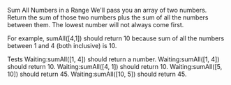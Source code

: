 Sum All Numbers in a Range
We'll pass you an array of two numbers. Return the sum of those two numbers plus the sum of all the numbers between them. The lowest number will not always come first.

For example, sumAll([4,1]) should return 10 because sum of all the numbers between 1 and 4 (both inclusive) is 10.

Tests
Waiting:sumAll([1, 4]) should return a number.
Waiting:sumAll([1, 4]) should return 10.
Waiting:sumAll([4, 1]) should return 10.
Waiting:sumAll([5, 10]) should return 45.
Waiting:sumAll([10, 5]) should return 45.